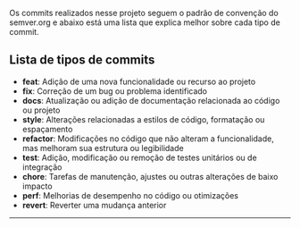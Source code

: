 Os commits realizados nesse projeto seguem o padrão de convenção do semver.org e abaixo está uma lista que explica melhor sobre cada tipo de commit.

## Lista de tipos de commits

- **feat**: Adição de uma nova funcionalidade ou recurso ao projeto
- **fix**: Correção de um bug ou problema identificado
- **docs**: Atualização ou adição de documentação relacionada ao código ou projeto
- **style**: Alterações relacionadas a estilos de código, formatação ou espaçamento
- **refactor**: Modificações no código que não alteram a funcionalidade, mas melhoram sua estrutura ou legibilidade
- **test**: Adição, modificação ou remoção de testes unitários ou de integração
- **chore**: Tarefas de manutenção, ajustes ou outras alterações de baixo impacto
- **perf**: Melhorias de desempenho no código ou otimizações
- **revert**: Reverter uma mudança anterior
---
